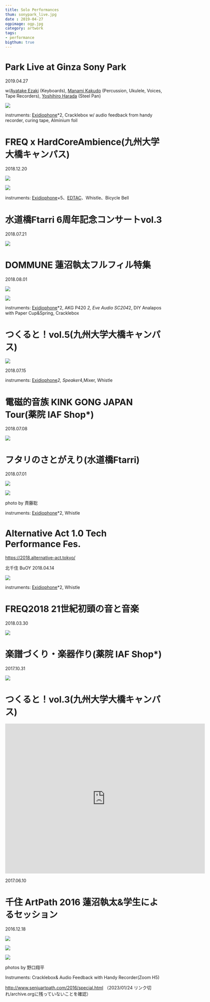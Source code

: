 ```yaml
---
title: Solo Performances
thum: sonypark_live.jpg
date : 2019-04-27
ogpimage: ogp.jpg
category: artwork
tags:
- performance
bigthum: true
---
```


# Park Live at Ginza Sony Park 

2019.04.27

w/[Ayatake Ezaki](https://twitter.com/ayatalce) (Keyboards), [Manami Kakudo](https://www.universal-music.co.jp/kakudo-manami/) (Percussion, Ukulele, Voices, Tape Recorders), [Yoshihiro Harada](https://yoshihiroharada.wixsite.com/home) (Steel Pan)

![](sonypark_live.jpg)


instruments: [Exidiophone](/works/exidiophone)*2, Cracklebox w/ audio feedback from handy recorder, curing tape, Alminium foil

# FREQ x HardCoreAmbience(九州大学大橋キャンパス)

2018.12.20

![](freq-ha2.jpg)

![](freq-ha1.jpg)

instruments: [Exidiophone](/works/exidiophone)×5、[EDTAC](/works/edtac)、Whistle、Bicycle Bell

# 水道橋Ftarri 6周年記念コンサートvol.3

2018.07.21

![](ftarri-6thaniv.JPG)

# DOMMUNE 蓮沼執太フルフィル特集

2018.08.01

![](dommune1.jpg)

![](dommune2.jpg)

instruments: [Exidiophone](/works/exidiophone)*2, AKG P420 *2, Eve Audio SC204*2, DIY Analapos with Paper Cup&Spring, Cracklebox

# つくると！vol.5(九州大学大橋キャンパス)

![](tsukuruto2018.jpg)

2018.07.15

instruments: [Exidiophone](/works/exidiophone)*2, Speaker*4,Mixer, Whistle

# 電磁的音族 KINK GONG JAPAN Tour(薬院 IAF Shop*)

2018.07.08

![](kinkgong-set.JPG)


# フタリのさとがえり(水道橋Ftarri)

2018.07.01

![](ftarri-satogaeri.jpg)

![](ftarri-satogaeri-bysuzueri.jpg)

photo by 斉藤聡

instruments: [Exidiophone](/works/exidiophone)*2, Whistle

# Alternative Act 1.0 Tech Performance Fes.

https://2018.alternative-act.tokyo/

北千住 BuOY
2018.04.14

![](aa_tpf_exidiophone.jpg)

instruments: [Exidiophone](/works/exidiophone)*2, Whistle

# FREQ2018 21世紀初頭の音と音楽

2018.03.30

![](freq2018.JPG)

# 楽譜づくり・楽器作り(薬院 IAF Shop*)

2017.10.31

![](iaf_171001.jpg)

# つくると！vol.3(九州大学大橋キャンパス)

<iframe src="https://player.vimeo.com/video/228039554" width="640" height="480" frameborder="0" webkitallowfullscreen mozallowfullscreen allowfullscreen></iframe>

2017.06.10

# 千住 ArtPath 2016 蓮沼執太&学生によるセッション

2016.12.18

![](artpath_hasunuma1.jpg)

![](artpath_hasunuma2.jpg)

![](artpath_hasunuma3.jpg)

photos by 野口翔平

Instruments: Cracklebox& Audio Feedback with Handy Recorder(Zoom H5)

<http://www.senjuartpath.com/2016/special.html> （2023/01/24 リンク切れ/archive.orgに残っていないことを確認）
